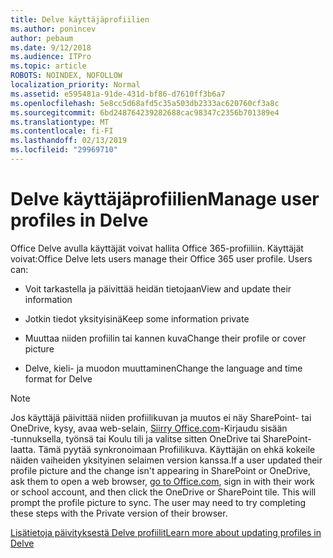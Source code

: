 ```yaml
---
title: Delve käyttäjäprofiilien
ms.author: ponincev
author: pebaum
ms.date: 9/12/2018
ms.audience: ITPro
ms.topic: article
ROBOTS: NOINDEX, NOFOLLOW
localization_priority: Normal
ms.assetid: e595481a-91de-431d-bf86-d7610ff3b6a7
ms.openlocfilehash: 5e8cc5d68afd5c35a503db2333ac620760cf3a8c
ms.sourcegitcommit: 6bd248764239282688cac98347c2356b701389e4
ms.translationtype: MT
ms.contentlocale: fi-FI
ms.lasthandoff: 02/13/2019
ms.locfileid: "29969710"
---
```

# <a name="manage-user-profiles-in-delve"></a><span data-ttu-id="7ba9d-102">Delve käyttäjäprofiilien</span><span class="sxs-lookup"><span data-stu-id="7ba9d-102">Manage user profiles in Delve</span></span>

<span data-ttu-id="7ba9d-p101">Office Delve avulla käyttäjät voivat hallita Office 365-profiiliin. Käyttäjät voivat:</span><span class="sxs-lookup"><span data-stu-id="7ba9d-p101">Office Delve lets users manage their Office 365 user profile. Users can:</span></span>
  
- <span data-ttu-id="7ba9d-105">Voit tarkastella ja päivittää heidän tietojaan</span><span class="sxs-lookup"><span data-stu-id="7ba9d-105">View and update their information</span></span>
    
- <span data-ttu-id="7ba9d-106">Jotkin tiedot yksityisinä</span><span class="sxs-lookup"><span data-stu-id="7ba9d-106">Keep some information private</span></span>
    
- <span data-ttu-id="7ba9d-107">Muuttaa niiden profiilin tai kannen kuva</span><span class="sxs-lookup"><span data-stu-id="7ba9d-107">Change their profile or cover picture</span></span>
    
- <span data-ttu-id="7ba9d-108">Delve, kieli- ja muodon muuttaminen</span><span class="sxs-lookup"><span data-stu-id="7ba9d-108">Change the language and time format for Delve</span></span>
    
> [!NOTE]
> <span data-ttu-id="7ba9d-p102">Jos käyttäjä päivittää niiden profiilikuvan ja muutos ei näy SharePoint- tai OneDrive, kysy, avaa web-selain, [Siirry Office.com](https://www.office.com)-Kirjaudu sisään ‑tunnuksella, työnsä tai Koulu tili ja valitse sitten OneDrive tai SharePoint-laatta. Tämä pyytää synkronoimaan Profiilikuva. Käyttäjän on ehkä kokeile näiden vaiheiden yksityinen selaimen version kanssa.</span><span class="sxs-lookup"><span data-stu-id="7ba9d-p102">If a user updated their profile picture and the change isn't appearing in SharePoint or OneDrive, ask them to open a web browser, [go to Office.com](https://www.office.com), sign in with their work or school account, and then click the OneDrive or SharePoint tile. This will prompt the profile picture to sync. The user may need to try completing these steps with the Private version of their browser.</span></span> 
  
[<span data-ttu-id="7ba9d-111">Lisätietoja päivityksestä Delve profiilit</span><span class="sxs-lookup"><span data-stu-id="7ba9d-111">Learn more about updating profiles in Delve</span></span>](https://go.microsoft.com/fwlink/?linkid=735070)
  

